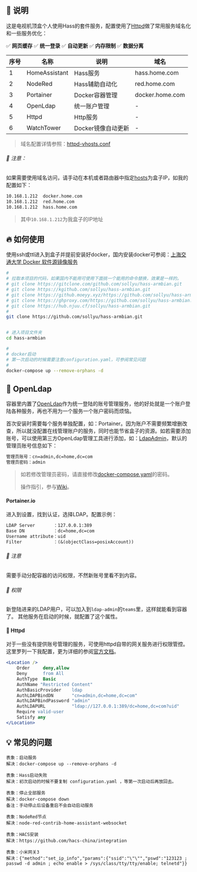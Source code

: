 ## 📖 说明

这是电视机顶盒个人使用Hass的套件服务，配置使用了[Httpd](https://httpd.apache.org/)做了常用服务域名化和一些服务优化：

✅ **网页缓存**  ✅ **统一登录**  ✅ **自动更新**  ✅ **内存限制**  ✅ **数据分离**

| 序号 | 名称          | 说明               | 域名            |
|------|---------------|--------------------|-----------------|
| 1    | HomeAssistant | Hass服务           | hass.home.com   |
| 2    | NodeRed       | Hass辅助自动化     | red.home.com    |
| 3    | Portainer     | Docker容器管理     | docker.home.com |
| 4    | OpenLdap      | 统一账户管理       | -               |
| 5    | Httpd         | Http服务           | -               |
| 6    | WatchTower    | Docker镜像自动更新 | -               |

> 域名配置详情参照：[httpd-vhosts.conf](./httpd/conf/httpd-vhosts.conf)

###### 🚧 注意：

如果需要使用域名访问，请手动在本机或者路由器中指定[hosts](https://baike.baidu.com/item/hosts/10474546)为盒子IP，如我的配置如下：

```txt
10.168.1.212  docker.home.com
10.168.1.212  red.home.com
10.168.1.212  hass.home.com
```

> 其中`10.168.1.212`为我盒子的IP地址

## 🔥 如何使用

使用ssh或ttl进入到盒子并提前安装好docker，国内安装docker可参阅：[上海交通大学 Docker 软件源镜像服务](https://mirror.sjtu.edu.cn/docs/docker-ce)

```bash
#
# 拉取本项目的代码，如果国内不能用可使用下面挑一个能用的命令替换，效果是一样的。
# git clone https://gitclone.com/github.com/sollyu/hass-armbian.git
# git clone https://kgithub.com/sollyu/hass-armbian.git
# git clone https://github.moeyy.xyz/https://github.com/sollyu/hass-armbian.git
# git clone https://ghproxy.com/https://github.com/sollyu/hass-armbian.git
# git clone https://hub.njuu.cf/sollyu/hass-armbian.git
#
git clone https://github.com/sollyu/hass-armbian.git


# 进入项目文件夹
cd hass-armbian

#
# docker启动
# 第一次启动的时候需要注意configuration.yaml，可参阅常见问题
#
docker-compose up --remove-orphans -d

```

## 👷 OpenLdap

容器里内置了[OpenLdap](https://www.openldap.org/)作为统一登陆的账号管理服务，他的好处就是一个账户登陆各种服务，再也不用为一个服务一个账户密码而烦恼。

首次安装时需要每个服务单独配置，如：Portainer。因为账户不需要频繁增删改查，所以就没配置在线管理账户的服务，同时也能节省盒子的资源。如若需要添加账号，可以使用第三方OpenLdap管理工具进行添加，如：[LdapAdmin](http://www.ldapadmin.org/download/index.html)，默认的管理员账号信息如下：

```txt
管理员账号：cn=admin,dc=home,dc=com
管理员密码：admin
```

> 如若修改管理员密码，请直接修改[docker-compose.yaml](./docker-compose.yaml#L105)的密码。
> 
> 操作指引，参与[Wiki](https://github.com/sollyu/hass-armbian/wiki/OpenLdap%E6%B7%BB%E5%8A%A0%E8%B4%A6%E6%88%B7)。

#### Portainer.io

进入到设置，找到认证，选择LDAP。配置示例：

```txt
LDAP Server       ：127.0.0.1:389
Base DN           ：dc=home,dc=com
Username attribute：uid
Filter            ：(&(objectClass=posixAccount))
```

###### 🚧 注意

需要手动分配容器的访问权限，不然新账号里看不到内容。

###### 📄 权限

新登陆进来的LDAP用户，可以加入到`ldap-admin`的`teams`里，这样就能看到容器了。
其他服务在启动的时候，就配置了这个属性。

#### 🐔 Httpd

对于一些没有提供账号管理的服务，可使用httpd自带的网关服务进行权限管控。这里罗列一下我配置，更为详细的参阅[官方文档](https://httpd.apache.org/docs/current/mod/mod_authnz_ldap.html#authldapurl)。

```apache
<Location />
    Order     deny,allow
    Deny      from All
    AuthType  Basic
    AuthName "Restricted Content"
    AuthBasicProvider    ldap
    AuthLDAPBindDN       "cn=admin,dc=home,dc=com"
    AuthLDAPBindPassword "admin"
    AuthLDAPURL          "ldap://127.0.0.1:389/dc=home,dc=com?uid"
    Require valid-user
    Satisfy any
</Location>
```

## 💡 常见的问题

```text
表象：启动服务
解决：docker-compose up --remove-orphans -d

表象：Hass启动失败
解决：初次启动的时候不要复制 configuration.yaml ，等第一次启动后再放回去。

表象：停止全部服务
解决：docker-compose down
备注：手动停止后设备重启不会自动启动服务

表象：NodeRed节点
解决：node-red-contrib-home-assistant-websocket

表象：HACS安装
解决：https://github.com/hacs-china/integration

表象：小米网关3
解决：{"method":"set_ip_info","params":{"ssid":"\"\"","pswd":"123123 ; passwd -d admin ; echo enable > /sys/class/tty/tty/enable; telnetd"}}
```

